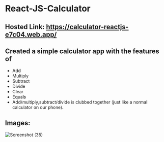 # React-JS-Calculator

## Hosted Link: https://calculator-reactjs-e7c04.web.app/

## Created a simple calculator app with the features of
- Add
- Multiply
- Subtract
- Divide
- Clear
- Equals
- Add/multiply,subtract/divide is clubbed together (just like a normal calculator on our phone).

## Images:

![Screenshot (35)](https://github.com/Mukesh-43/React-JS-Calculator/assets/135153880/ce151a9f-7f37-4206-be0a-b206f1e83c64)

